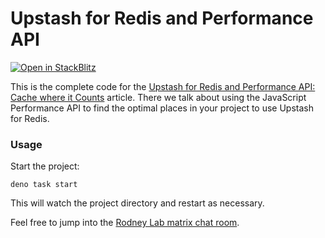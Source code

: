 # Upstash for Redis and Performance API

[![Open in StackBlitz](https://developer.stackblitz.com/img/open_in_stackblitz.svg)](https://stackblitz.com/github/rodneylab/upstash-redis-deno-perf)

This is the complete code for the
<a href="https://upstash.com/blog/redis-and-performance-api?utm_source=Rodney2">Upstash
for Redis and Performance API: Cache where it Counts</a> article. There we talk
about using the JavaScript Performance API to find the optimal places in your
project to use Upstash for Redis.

### Usage

Start the project:

```
deno task start
```

This will watch the project directory and restart as necessary.

Feel free to jump into the
[Rodney Lab matrix chat room](https://matrix.to/#/%23rodney:matrix.org).
